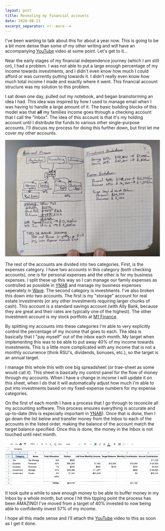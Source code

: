 ```yaml
---
layout: post
title: Revealing my financial accounts
date: 2020-08-13
excerpt_separator: <!--more-->
---
```


I've been wanting to talk about this for about a year now. This is going to be a bit more dense
than some of my other writing and will have an accompanying [YouTube](https://www.youtube.com/user/trobrock)
video at some point. Let's get to it...

Near the early stages of my financial independence journey (which I am still on), I had a problem.
I was not able to put a large enough percentage of my income towards investments, and I didn't even
know how much I could afford or was currently putting towards it. I didn't really even know how much
total income I made and exactly where it went. This financial account structure was my solution to
this problem.

<!--more-->

I sat down one day, pulled out my notebook, and began brainstorming an idea I had. This idea was
inspired by how I used to manage email when I was having to handle a large amount of it. The basic
building blocks of this model was that **all** my families income goes through a checking account
that I call the "Inbox". The idea of this account is that it's my holding account until I distribute
the funds to various other single-purpose accounts. I'll discuss my process for doing this further
down, but first let me cover my other accounts.

![Brainstorm of my idea](/img/accounting-brainstorm.jpg)

The rest of the accounts are divided into two categories. First, is the expenses category. I have
two accounts in this category (both checking accounts), one is for personal expenses and the other
is for my business expenses. I split these up this way so I can manage our family expenses as
controlled as possible in [YNAB](http://bit.ly/2EzlKgF) and manage my business expenses seperately
in [Wave](https://www.waveapps.com/). The second category is investments. I've also broken this down
into two accounts. The first is my "storage" account for real estate investments (or any other
investments requiring larger chunks of cash). This account is a standard savings account (with Ally
Bank, because they are great and their rates are typically one of the highest). The other investment
account is my stock portfolio at [M1 Finance](https://bit.ly/39mzKHD).

By splitting my accounts into these categories I'm able to very explicitly control the percentage of
my income that goes to each. The idea is basically that I "pay myself" out of the inbox each month.
My target when implementing this was to be able to put away 40% of my income towards investments.
This is a little more complicated with any income that is not a monthly occurrence (think RSU's,
dividends, bonuses, etc.), so the target is an annual target.

I manage this whole this with one big spreadsheet (or trae-sheet as some would call it). This sheet
is basically my control panel for the flow of money through my accounts. When I have a change in
income I will update it on this sheet, when I do that it will automatically adjust how much I'm able
to put into investments based on my fixed-expense numbers for my expense categories.

On the first of each month I have a process that I go through to reconcile all my accounting software.
This process ensures everything is accurate and up-to-date (this is especially important in
[YNAB](http://bit.ly/2EzlKgF)). Once that is done, then I go down the list below and transfer money
from the Inbox to each of the accounts in the listed order, making the balance of the account match
the target balance specified. Once this is done, the money in the Inbox is not touched until next month.

![Account Distribution List](/img/accounting-financial-list.png)

It took quite a while to save enough money to be able to buffer money in my Inbox by a whole month,
but once I hit this tipping point the process has been AMAZING! I've moved from a target of 40%
invested to now being able to confidently invest 57% of my income.

I hope all this made sense and I'll attach the [YouTube](https://www.youtube.com/user/trobrock) video
to this as soon as I get it done.
